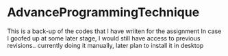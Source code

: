 # AdvanceProgrammingTechnique
This is a back-up of the codes that I have wriiten for the assignment
In case I goofed up at some later stage, I would still have access to previous
revisions..
currently doing it manually, later plan to install it in desktop
